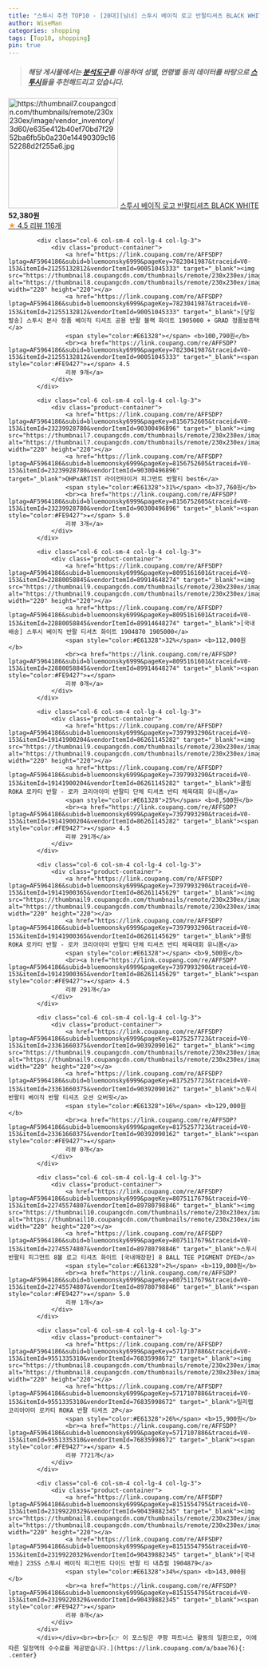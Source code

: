 ```yaml
---
title: "스투시 추천 TOP10 - [20대][남녀] 스투시 베이직 로고 반팔티셔츠 BLACK WHITE"
author: WiseMan
categories: shopping
tags: [Top10, shopping]
pin: true
---
```


> ##### 해당 게시물에서는 [**분석도구**](https://itemscout.io/)를 이용하여 **성별**, **연령별** 등의 데이터를 바탕으로 [**스투시**](https://link.coupang.com/a/baae76)들을 추천해드리고 있습니다.
<div class="container"><div class="row">
            <div class="col-6 col-sm-4 col-lg-4 col-lg-3">
                <div class="product-container">
                    <a href="https://link.coupang.com/re/AFFSDP?lptag=AF5964186&subid=bluemoonsky6999&pageKey=269504502&traceid=V0-153&itemId=846622834&vendorItemId=90772971109" target="_blank"><img src="https://thumbnail7.coupangcdn.com/thumbnails/remote/230x230ex/image/vendor_inventory/3d60/e635e412b40ef70bd7f2952ba6fb5b0a230e14490309c1652288d2f255a6.jpg" alt="https://thumbnail7.coupangcdn.com/thumbnails/remote/230x230ex/image/vendor_inventory/3d60/e635e412b40ef70bd7f2952ba6fb5b0a230e14490309c1652288d2f255a6.jpg" width="220" height="220"></a>
                    <a href="https://link.coupang.com/re/AFFSDP?lptag=AF5964186&subid=bluemoonsky6999&pageKey=269504502&traceid=V0-153&itemId=846622834&vendorItemId=90772971109" target="_blank">스투시 베이직 로고 반팔티셔츠 BLACK WHITE</a>
                    <span style="color:#E61328"></span> <b>52,380원</b>
                    <br><a href="https://link.coupang.com/re/AFFSDP?lptag=AF5964186&subid=bluemoonsky6999&pageKey=269504502&traceid=V0-153&itemId=846622834&vendorItemId=90772971109" target="_blank"><span style="color:#FE9427">★</span> 4.5
                    리뷰 116개</a>
                </div>
            </div>
            
            <div class="col-6 col-sm-4 col-lg-4 col-lg-3">
                <div class="product-container">
                    <a href="https://link.coupang.com/re/AFFSDP?lptag=AF5964186&subid=bluemoonsky6999&pageKey=7823041987&traceid=V0-153&itemId=21255132812&vendorItemId=90051045333" target="_blank"><img src="https://thumbnail8.coupangcdn.com/thumbnails/remote/230x230ex/image/vendor_inventory/36c5/815b4414a7bf34ff70ca815c5cb3ed4aae196b69044fc3380ba6a87d2b2d.jpg" alt="https://thumbnail8.coupangcdn.com/thumbnails/remote/230x230ex/image/vendor_inventory/36c5/815b4414a7bf34ff70ca815c5cb3ed4aae196b69044fc3380ba6a87d2b2d.jpg" width="220" height="220"></a>
                    <a href="https://link.coupang.com/re/AFFSDP?lptag=AF5964186&subid=bluemoonsky6999&pageKey=7823041987&traceid=V0-153&itemId=21255132812&vendorItemId=90051045333" target="_blank">[당일발송] 스투시 본사 정품 베이직 티셔츠 공용 반팔 블랙 화이트 1905000 + GRAD 정품보증택</a>
                    <span style="color:#E61328"></span> <b>100,790원</b>
                    <br><a href="https://link.coupang.com/re/AFFSDP?lptag=AF5964186&subid=bluemoonsky6999&pageKey=7823041987&traceid=V0-153&itemId=21255132812&vendorItemId=90051045333" target="_blank"><span style="color:#FE9427">★</span> 4.5
                    리뷰 9개</a>
                </div>
            </div>
            
            <div class="col-6 col-sm-4 col-lg-4 col-lg-3">
                <div class="product-container">
                    <a href="https://link.coupang.com/re/AFFSDP?lptag=AF5964186&subid=bluemoonsky6999&pageKey=8156752605&traceid=V0-153&itemId=23239928780&vendorItemId=90300496896" target="_blank"><img src="https://thumbnail7.coupangcdn.com/thumbnails/remote/230x230ex/image/vendor_inventory/5ce5/d0a9800b27c2f4d289912460cea5616ecfc4a69a7583ff6940ea4644a900.jpg" alt="https://thumbnail7.coupangcdn.com/thumbnails/remote/230x230ex/image/vendor_inventory/5ce5/d0a9800b27c2f4d289912460cea5616ecfc4a69a7583ff6940ea4644a900.jpg" width="220" height="220"></a>
                    <a href="https://link.coupang.com/re/AFFSDP?lptag=AF5964186&subid=bluemoonsky6999&pageKey=8156752605&traceid=V0-153&itemId=23239928780&vendorItemId=90300496896" target="_blank">OHPxARTIST 라이언타이거 피그먼트 반팔티 best6</a>
                    <span style="color:#E61328">31%</span> <b>37,760원</b>
                    <br><a href="https://link.coupang.com/re/AFFSDP?lptag=AF5964186&subid=bluemoonsky6999&pageKey=8156752605&traceid=V0-153&itemId=23239928780&vendorItemId=90300496896" target="_blank"><span style="color:#FE9427">★</span> 5.0
                    리뷰 3개</a>
                </div>
            </div>
            
            <div class="col-6 col-sm-4 col-lg-4 col-lg-3">
                <div class="product-container">
                    <a href="https://link.coupang.com/re/AFFSDP?lptag=AF5964186&subid=bluemoonsky6999&pageKey=8095161601&traceid=V0-153&itemId=22880058845&vendorItemId=89914648274" target="_blank"><img src="https://thumbnail9.coupangcdn.com/thumbnails/remote/230x230ex/image/vendor_inventory/59e2/72be65447ae039588d8aeaa233c2b4f1906aad58277dcdbc053d8c3e06a3.jpg" alt="https://thumbnail9.coupangcdn.com/thumbnails/remote/230x230ex/image/vendor_inventory/59e2/72be65447ae039588d8aeaa233c2b4f1906aad58277dcdbc053d8c3e06a3.jpg" width="220" height="220"></a>
                    <a href="https://link.coupang.com/re/AFFSDP?lptag=AF5964186&subid=bluemoonsky6999&pageKey=8095161601&traceid=V0-153&itemId=22880058845&vendorItemId=89914648274" target="_blank">[국내배송] 스투시 베이직 반팔 티셔츠 화이트 1904870 1905000</a>
                    <span style="color:#E61328">32%</span> <b>112,000원</b>
                    <br><a href="https://link.coupang.com/re/AFFSDP?lptag=AF5964186&subid=bluemoonsky6999&pageKey=8095161601&traceid=V0-153&itemId=22880058845&vendorItemId=89914648274" target="_blank"><span style="color:#FE9427">★</span> 
                    리뷰 0개</a>
                </div>
            </div>
            
            <div class="col-6 col-sm-4 col-lg-4 col-lg-3">
                <div class="product-container">
                    <a href="https://link.coupang.com/re/AFFSDP?lptag=AF5964186&subid=bluemoonsky6999&pageKey=7397993290&traceid=V0-153&itemId=19141900204&vendorItemId=86261145282" target="_blank"><img src="https://thumbnail9.coupangcdn.com/thumbnails/remote/230x230ex/image/vendor_inventory/de93/371645b1231598feebccac035cc4a842cf462cced5b3f8d4f6b2bb76f052.jpg" alt="https://thumbnail9.coupangcdn.com/thumbnails/remote/230x230ex/image/vendor_inventory/de93/371645b1231598feebccac035cc4a842cf462cced5b3f8d4f6b2bb76f052.jpg" width="220" height="220"></a>
                    <a href="https://link.coupang.com/re/AFFSDP?lptag=AF5964186&subid=bluemoonsky6999&pageKey=7397993290&traceid=V0-153&itemId=19141900204&vendorItemId=86261145282" target="_blank">쿨링 ROKA 로카티 반팔 - 로카 코리아아미 반팔티 단체 티셔츠 반티 체육대회 유니폼</a>
                    <span style="color:#E61328">25%</span> <b>8,500원</b>
                    <br><a href="https://link.coupang.com/re/AFFSDP?lptag=AF5964186&subid=bluemoonsky6999&pageKey=7397993290&traceid=V0-153&itemId=19141900204&vendorItemId=86261145282" target="_blank"><span style="color:#FE9427">★</span> 4.5
                    리뷰 291개</a>
                </div>
            </div>
            
            <div class="col-6 col-sm-4 col-lg-4 col-lg-3">
                <div class="product-container">
                    <a href="https://link.coupang.com/re/AFFSDP?lptag=AF5964186&subid=bluemoonsky6999&pageKey=7397993290&traceid=V0-153&itemId=19141900365&vendorItemId=86261145629" target="_blank"><img src="https://thumbnail9.coupangcdn.com/thumbnails/remote/230x230ex/image/vendor_inventory/994f/a30c73be84be50214f0f3ae12d265069a608063c320ba6c58d24f0b7d4ab.jpg" alt="https://thumbnail9.coupangcdn.com/thumbnails/remote/230x230ex/image/vendor_inventory/994f/a30c73be84be50214f0f3ae12d265069a608063c320ba6c58d24f0b7d4ab.jpg" width="220" height="220"></a>
                    <a href="https://link.coupang.com/re/AFFSDP?lptag=AF5964186&subid=bluemoonsky6999&pageKey=7397993290&traceid=V0-153&itemId=19141900365&vendorItemId=86261145629" target="_blank">쿨링 ROKA 로카티 반팔 - 로카 코리아아미 반팔티 단체 티셔츠 반티 체육대회 유니폼</a>
                    <span style="color:#E61328"></span> <b>9,500원</b>
                    <br><a href="https://link.coupang.com/re/AFFSDP?lptag=AF5964186&subid=bluemoonsky6999&pageKey=7397993290&traceid=V0-153&itemId=19141900365&vendorItemId=86261145629" target="_blank"><span style="color:#FE9427">★</span> 4.5
                    리뷰 291개</a>
                </div>
            </div>
            
            <div class="col-6 col-sm-4 col-lg-4 col-lg-3">
                <div class="product-container">
                    <a href="https://link.coupang.com/re/AFFSDP?lptag=AF5964186&subid=bluemoonsky6999&pageKey=8175257723&traceid=V0-153&itemId=23361660375&vendorItemId=90392090162" target="_blank"><img src="https://thumbnail9.coupangcdn.com/thumbnails/remote/230x230ex/image/vendor_inventory/53b7/2036366e47712ed35844ba4f17f2db634cec609c63774f99144fd2711ac5.png" alt="https://thumbnail9.coupangcdn.com/thumbnails/remote/230x230ex/image/vendor_inventory/53b7/2036366e47712ed35844ba4f17f2db634cec609c63774f99144fd2711ac5.png" width="220" height="220"></a>
                    <a href="https://link.coupang.com/re/AFFSDP?lptag=AF5964186&subid=bluemoonsky6999&pageKey=8175257723&traceid=V0-153&itemId=23361660375&vendorItemId=90392090162" target="_blank">스투시 반팔티 베이직 반팔 티셔츠 오션 오버핏</a>
                    <span style="color:#E61328">16%</span> <b>129,000원</b>
                    <br><a href="https://link.coupang.com/re/AFFSDP?lptag=AF5964186&subid=bluemoonsky6999&pageKey=8175257723&traceid=V0-153&itemId=23361660375&vendorItemId=90392090162" target="_blank"><span style="color:#FE9427">★</span> 
                    리뷰 0개</a>
                </div>
            </div>
            
            <div class="col-6 col-sm-4 col-lg-4 col-lg-3">
                <div class="product-container">
                    <a href="https://link.coupang.com/re/AFFSDP?lptag=AF5964186&subid=bluemoonsky6999&pageKey=8075117679&traceid=V0-153&itemId=22745574807&vendorItemId=89780798846" target="_blank"><img src="https://thumbnail10.coupangcdn.com/thumbnails/remote/230x230ex/image/vendor_inventory/e391/b92d0ec075fa8bae801d33a7ebad141f94e3221378842ce3d4d56b712443.jpg" alt="https://thumbnail10.coupangcdn.com/thumbnails/remote/230x230ex/image/vendor_inventory/e391/b92d0ec075fa8bae801d33a7ebad141f94e3221378842ce3d4d56b712443.jpg" width="220" height="220"></a>
                    <a href="https://link.coupang.com/re/AFFSDP?lptag=AF5964186&subid=bluemoonsky6999&pageKey=8075117679&traceid=V0-153&itemId=22745574807&vendorItemId=89780798846" target="_blank">스투시 반팔티 피그먼트 8볼 로고 티셔츠 화이트 [국내매장판] 8 BALL TEE PIGMENT DYED</a>
                    <span style="color:#E61328">2%</span> <b>119,000원</b>
                    <br><a href="https://link.coupang.com/re/AFFSDP?lptag=AF5964186&subid=bluemoonsky6999&pageKey=8075117679&traceid=V0-153&itemId=22745574807&vendorItemId=89780798846" target="_blank"><span style="color:#FE9427">★</span> 5.0
                    리뷰 1개</a>
                </div>
            </div>
            
            <div class="col-6 col-sm-4 col-lg-4 col-lg-3">
                <div class="product-container">
                    <a href="https://link.coupang.com/re/AFFSDP?lptag=AF5964186&subid=bluemoonsky6999&pageKey=5717107886&traceid=V0-153&itemId=9551335310&vendorItemId=76835998672" target="_blank"><img src="https://thumbnail8.coupangcdn.com/thumbnails/remote/230x230ex/image/vendor_inventory/4c4e/1a66c6a34ad99c64e085ac804bb3eb1d00750e4993f474c929d1b67ddf51.jpg" alt="https://thumbnail8.coupangcdn.com/thumbnails/remote/230x230ex/image/vendor_inventory/4c4e/1a66c6a34ad99c64e085ac804bb3eb1d00750e4993f474c929d1b67ddf51.jpg" width="220" height="220"></a>
                    <a href="https://link.coupang.com/re/AFFSDP?lptag=AF5964186&subid=bluemoonsky6999&pageKey=5717107886&traceid=V0-153&itemId=9551335310&vendorItemId=76835998672" target="_blank">밀리랩 코리아아미 로카티 ROKA 반팔 티셔츠 2P</a>
                    <span style="color:#E61328">26%</span> <b>15,900원</b>
                    <br><a href="https://link.coupang.com/re/AFFSDP?lptag=AF5964186&subid=bluemoonsky6999&pageKey=5717107886&traceid=V0-153&itemId=9551335310&vendorItemId=76835998672" target="_blank"><span style="color:#FE9427">★</span> 4.5
                    리뷰 7721개</a>
                </div>
            </div>
            
            <div class="col-6 col-sm-4 col-lg-4 col-lg-3">
                <div class="product-container">
                    <a href="https://link.coupang.com/re/AFFSDP?lptag=AF5964186&subid=bluemoonsky6999&pageKey=8151554795&traceid=V0-153&itemId=23199220329&vendorItemId=90439882345" target="_blank"><img src="https://thumbnail8.coupangcdn.com/thumbnails/remote/230x230ex/image/vendor_inventory/4251/85fbb9c40c0d80ae82d81c9008b401b007727f0f4691575a2e711cca5024.jpg" alt="https://thumbnail8.coupangcdn.com/thumbnails/remote/230x230ex/image/vendor_inventory/4251/85fbb9c40c0d80ae82d81c9008b401b007727f0f4691575a2e711cca5024.jpg" width="220" height="220"></a>
                    <a href="https://link.coupang.com/re/AFFSDP?lptag=AF5964186&subid=bluemoonsky6999&pageKey=8151554795&traceid=V0-153&itemId=23199220329&vendorItemId=90439882345" target="_blank">[국내배송] 23SS 스투시 베이직 피그먼트 다이드 반팔 티 내츄럴 1904879</a>
                    <span style="color:#E61328">34%</span> <b>143,000원</b>
                    <br><a href="https://link.coupang.com/re/AFFSDP?lptag=AF5964186&subid=bluemoonsky6999&pageKey=8151554795&traceid=V0-153&itemId=23199220329&vendorItemId=90439882345" target="_blank"><span style="color:#FE9427">★</span> 
                    리뷰 0개</a>
                </div>
            </div>
            </div></div><br><br>[👉 이 포스팅은 쿠팡 파트너스 활동의 일환으로, 이에 따른 일정액의 수수료를 제공받습니다.](https://link.coupang.com/a/baae76){: .center}